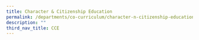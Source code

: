 ```yaml
---
title: Character & Citizenship Education
permalink: /departments/co-curriculum/character-n-citizenship-education
description: ""
third_nav_title: CCE
---
```


